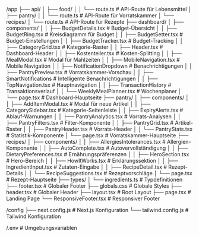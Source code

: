 /app
├── api/
│   ├── food/
│   │   └── route.ts               # API-Route für Lebensmittel
│   ├── pantry/
│   │   └── route.ts              # API-Route für Vorratskammer
│   └── recipes/
│       └── route.ts              # API-Route für Rezepte
├── dashboard/
│   ├── components/
│   │   ├── BudgetDetails.tsx     # Budget-Übersicht
│   │   ├── BudgetRing.tsx        # Kreisdiagramm für Budget
│   │   ├── BudgetSetter.tsx      # Budget-Einstellungen
│   │   ├── BudgetTracker.tsx     # Budget-Tracking
│   │   ├── CategoryGrid.tsx      # Kategorie-Raster
│   │   ├── Header.tsx            # Dashboard-Header
│   │   ├── Kostenteiler.tsx      # Kosten-Splitting
│   │   ├── MealModal.tsx         # Modal für Mahlzeiten
│   │   ├── MobileNavigation.tsx  # Mobile Navigation
│   │   ├── NotificationDropdown  # Benachrichtigungen
│   │   ├── PantryPreview.tsx     # Vorratskammer-Vorschau
│   │   ├── SmartNotifications    # Intelligente Benachrichtigungen
│   │   ├── TopNavigation.tsx     # Hauptnavigation
│   │   ├── TransactionHistory    # Transaktionsverlauf
│   │   └── WeeklyMealPlanner.tsx # Wochenplaner
│   └── page.tsx                  # Dashboard-Hauptseite
├── pantry/
│   ├── components/
│   │   ├── AddItemModal.tsx      # Modal für neue Artikel
│   │   ├── CategorySidebar.tsx   # Kategorie-Seitenleiste
│   │   ├── ExpiryAlerts.tsx      # Ablauf-Warnungen
│   │   ├── PantryAnalytics.tsx   # Vorrats-Analysen
│   │   ├── PantryFilters.tsx     # Filter-Komponente
│   │   ├── PantryGrid.tsx        # Artikel-Raster
│   │   ├── PantryHeader.tsx      # Vorrats-Header
│   │   └── PantryStats.tsx       # Statistik-Komponente
│   └── page.tsx                  # Vorratskammer-Hauptseite
├── recipes/
│   ├── components/
│   │   ├── AllergiesIntolerances.tsx  # Allergien-Komponente
│   │   ├── AutoComplete.tsx      # Autovervollständigung
│   │   ├── DietaryPreferences.tsx # Ernährungspräferenzen
│   │   ├── HeroSection.tsx       # Hero-Bereich
│   │   ├── HowItWorks.tsx        # Erklärungssektion
│   │   ├── IngredientInput.tsx   # Zutaten-Eingabe
│   │   ├── RecipeDetail.tsx      # Rezept-Details
│   │   └── RecipeSuggestions.tsx # Rezeptvorschläge
│   └── page.tsx                  # Rezept-Hauptseite
├── types/
│   └── ingredients.ts            # Typdefinitionen
├── footer.tsx                    # Globaler Footer
├── globals.css                   # Globale Styles
├── header.tsx                    # Globaler Header
├── layout.tsx                    # Root Layout
├── page.tsx                      # Landing Page
└── ResponsiveFooter.tsx          # Responsiver Footer

/config
├── next.config.js               # Next.js Konfiguration
└── tailwind.config.js           # Tailwind Konfiguration

/.env                            # Umgebungsvariablen
